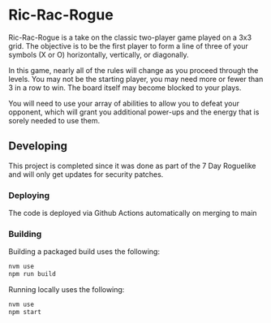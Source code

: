 # Ric-Rac-Rogue

 Ric-Rac-Rogue is a take on the classic two-player game played on a 3x3 grid. The objective is to be the first player to form a line of three of your symbols (X or O) horizontally, vertically, or diagonally.

In this game, nearly all of the rules will change as you proceed through the levels. You may not be the starting player, you may need more or fewer than 3 in a row to win. The board itself may become blocked to your plays.

You will need to use your array of abilities to allow you to defeat your opponent, which will grant you additional power-ups and the energy that is sorely needed to use them. 


## Developing

This project is completed since it was done as part of the 7 Day Roguelike and will only get updates for security patches.

### Deploying

The code is deployed via Github Actions automatically on merging to main

### Building

Building a packaged build uses the following:

```sh
nvm use
npm run build
```

Running locally uses the following:

```sh
nvm use
npm start
```
